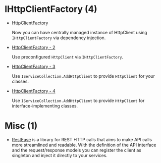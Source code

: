 # IHttpClientFactory (4)

  * [HttpClientFactory](httpclientfactory-1)

    Now you can have centrally managed instance of HttpClient using ```IHttpClientFactory``` via dependency injection.

  * [HttpClientFactory - 2](httpclientfactory-2)

    Use preconfigured `HttpClient` via `IHttpClientFactory`.

  * [HttpClientFactory - 3](httpclientfactory-3)

    Use `IServiceCollection.AddHttpClient` to provide `HttpClient` for your classes.

  * [HttpClientFactory - 4](httpclientfactory-4)

    Use `IServiceCollection.AddHttpClient` to provide `HttpClient` for interface-implementing classes.

# Misc (1)

  * [RestEase](../rest-ease) is a library for REST HTTP calls that aims to make API calls more streamlined and readable. With the definition of the API interface and the request/response models you can register the client as singleton and inject it directly to your services.
